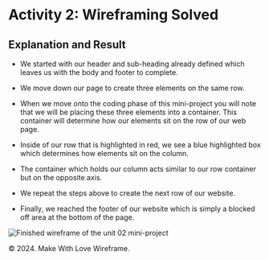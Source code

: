 # Activity 2: Wireframing Solved

## Explanation and Result

* We started with our header and sub-heading already defined which leaves us with the body and footer to complete.

* We move down our page to create three elements on the same row.

* When we move onto the coding phase of this mini-project you will note that we will be placing these three elements into a container. This container will determine how our elements sit on the row of our web page.

* Inside of our row that is highlighted in red, we see a blue highlighted box which determines how elements sit on the column.

* The container which holds our column acts similar to our row container but on the opposite axis.

* We repeat the steps above to create the next row of our website.

* Finally, we reached the footer of our website which is simply a blocked off area at the bottom of the page.

![Finished wireframe of the unit 02 mini-project](./assets/Images/01-wireframe-form-completed.png)

© 2024. Make With Love Wireframe.